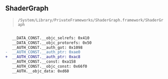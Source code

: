 ## ShaderGraph

> `/System/Library/PrivateFrameworks/ShaderGraph.framework/ShaderGraph`

```diff

   __DATA_CONST.__objc_selrefs: 0x410
   __DATA_CONST.__objc_protorefs: 0x50
   __AUTH_CONST.__auth_got: 0x1098
-  __AUTH_CONST.__auth_ptr: 0xae0
+  __AUTH_CONST.__auth_ptr: 0xac8
   __AUTH_CONST.__const: 0xa158
   __AUTH_CONST.__objc_const: 0x66f0
   __AUTH.__objc_data: 0xd60

```
